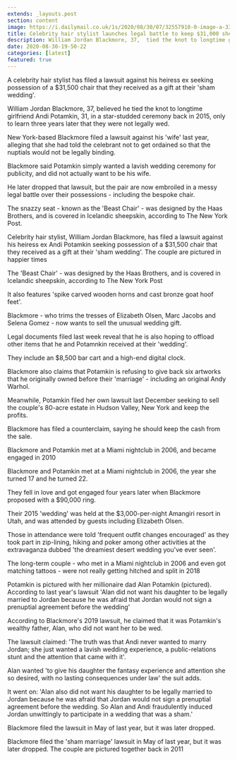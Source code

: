 ```yaml
---
extends: _layouts.post
section: content
image: https://i.dailymail.co.uk/1s/2020/08/30/07/32557910-0-image-a-33_1598769250164.jpg 
title: Celebrity hair stylist launches legal battle to keep $31,000 sheepskin CHAIR after 'sham wedding' 
description: William Jordan Blackmore, 37,  tied the knot to longtime girlfriend Andi Potamkin, 31, in a star-studded ceremony back in 2015, only to learn  three years later that they were not legally wed. 
date: 2020-08-30-19-50-22 
categories: [latest] 
featured: true 
--- 
```

A celebrity hair stylist has filed a lawsuit against his heiress ex seeking possession of a $31,500 chair that they received as a gift at their 'sham wedding'. 

William Jordan Blackmore, 37, believed he tied the knot to longtime girlfriend Andi Potamkin, 31, in a star-studded ceremony back in 2015, only to learn three years later that they were not legally wed. 

New York-based Blackmore filed a lawsuit against his 'wife' last year, alleging that she had told the celebrant not to get ordained so that the nuptials would not be legally binding. 

Blackmore said Potamkin simply wanted a lavish wedding ceremony for publicity, and did not actually want to be his wife.  

He later dropped that lawsuit, but the pair are now embroiled in a messy legal battle over their possessions - including the bespoke chair. 

The snazzy seat - known as the 'Beast Chair' - was designed by the Haas Brothers, and is covered in Icelandic sheepskin, according to The New York Post. 

Celebrity hair stylist, William Jordan Blackmore, has filed a lawsuit against his heiress ex Andi Potamkin seeking possession of a $31,500 chair that they received as a gift at their 'sham wedding'. The couple are pictured in happier times 

The 'Beast Chair' - was designed by the Haas Brothers, and is covered in Icelandic sheepskin, according to The New York Post

It also features 'spike carved wooden horns and cast bronze goat hoof feet'.   

Blackmore - who trims the tresses of Elizabeth Olsen, Marc Jacobs and Selena Gomez - now wants to sell the unusual wedding gift. 

Legal documents filed last week reveal that he is also hoping to offload other items that he and Potamnkin received at their 'wedding'.

They include an $8,500 bar cart and a high-end digital clock. 

Blackmore also claims that Potamkin is refusing to give back six artworks that he originally owned before their 'marriage' - including an original Andy Warhol. 

Meanwhile, Potamkin filed her own lawsuit last December seeking to sell the couple's 80-acre estate in Hudson Valley, New York and keep the profits. 

Blackmore has filed a counterclaim, saying he should keep the cash from the sale. 

Blackmore and Potamkin met at a Miami nightclub in 2006, and became engaged in 2010

Blackmore and Potamkin met at a Miami nightclub in 2006, the year she turned 17 and he turned 22. 

They fell in love and got engaged four years later when Blackmore proposed with a $90,000 ring.

Their 2015 'wedding' was held at the $3,000-per-night Amangiri resort in Utah, and was attended by guests including Elizabeth Olsen. 

Those in attendance were told 'frequent outfit changes encouraged' as they took part in zip-lining, hiking and poker among other activities at the extravaganza dubbed 'the dreamiest desert wedding you've ever seen'.  

The long-term couple - who met in a Miami nightclub in 2006 and even got matching tattoos - were not really getting hitched and split in 2018 

Potamkin is pictured with her millionaire dad Alan Potamkin (pictured). According to last year's lawsuit 'Alan did not want his daughter to be legally married to Jordan because he was afraid that Jordan would not sign a prenuptial agreement before the wedding'

According to Blackmore's 2019 lawsuit, he claimed that it was Potamkin's wealthy father, Alan, who did not want her to be wed. 

 The lawsuit claimed: 'The truth was that Andi never wanted to marry Jordan; she just wanted a lavish wedding experience, a public-relations stunt and the attention that came with it'.  

Alan wanted 'to give his daughter the fantasy experience and attention she so desired, with no lasting consequences under law' the suit adds.

It went on: 'Alan also did not want his daughter to be legally married to Jordan because he was afraid that Jordan would not sign a prenuptial agreement before the wedding. So Alan and Andi fraudulently induced Jordan unwittingly to participate in a wedding that was a sham.'  

Blackmore filed the lawsuit in May of last year, but it was later dropped. 

Blackmore filed the 'sham marriage' lawsuit in May of last year, but it was later dropped. The couple are pictured together back in 2011 

